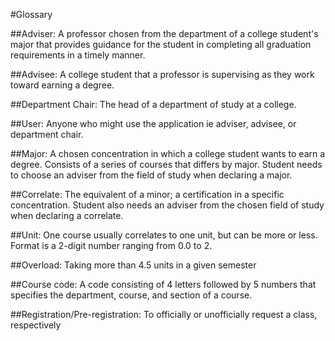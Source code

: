 #Glossary


##Adviser: 
A professor chosen from the department of a college
student's major that provides guidance for the student in completing
all graduation requirements in a timely manner. 

##Advisee: 
A college student that a professor is supervising as they work
toward earning a degree.

##Department Chair: 
The head of a department of study at a college.

##User:
Anyone who might use the application ie adviser, advisee, or department
chair.

##Major: 
A chosen concentration in which a college student wants to earn
a degree. Consists of a series of courses that differs by major. 
Student needs to choose an adviser from the field of study when
declaring a major.

##Correlate: 
The equivalent of a minor; a certification in a specific concentration. 
Student also needs an adviser from the chosen field of study when 
declaring a correlate.

##Unit: 
One course usually correlates to one unit, but can be more or less. Format is a 2-digit number ranging from 0.0 to 2.

##Overload: 
Taking more than 4.5 units in a given semester

##Course code: 
A code consisting of 4 letters followed by 5 numbers that specifies the department, course, and section of a course.

##Registration/Pre-registration: 
To officially or unofficially request a class, respectively

